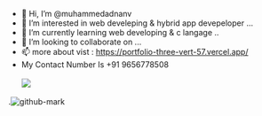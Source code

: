 - 👋 Hi, I’m @muhammedadnanv
- 👀 I’m interested in web develeping & hybrid app devepeloper ...
- 🌱 I’m currently learning web developing & c langage ..
- 💞️ I’m looking to collaborate on ...
- 📫 more about vist : https://portfolio-three-vert-57.vercel.app/
- My Contact Number Is  +91 9656778508 <br><br>
<a href="https://www.buymeacoffee.com/muhammedadan"><img src="https://img.buymeacoffee.com/button-api/?text=Fund To Us&emoji=🤗&slug=muhammedadan&button_colour=FF5F5F&font_colour=ffffff&font_family=Bree&outline_colour=000000&coffee_colour=FFDD00" /></a>



.![github-mark](https://github.com/muhammedadnanv/muhammedadnanv/assets/147593005/dbbdb8f4-5c66-4d03-87e7-1d31dc955d24)

